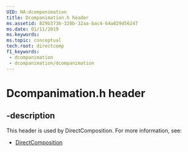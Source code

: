 ```yaml
---
UID: NA:dcompanimation
title: Dcompanimation.h header
ms.assetid: 829b3736-320b-32aa-bac4-64a829d56247
ms.date: 01/11/2019
ms.keywords: 
ms.topic: conceptual
tech.root: directcomp
f1_keywords:
 - dcompanimation
 - dcompanimation/dcompanimation
---
```


# Dcompanimation.h header


## -description

This header is used by DirectComposition. For more information, see:

- [DirectComposition](../_directcomp/index.md)

